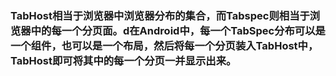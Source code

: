### TabHost相当于浏览器中浏览器分布的集合，而Tabspec则相当于浏览器中的每一个分页面。d在Android中，每一个TabSpec分布可以是一个组件，也可以是一个布局，然后将每一个分页装入TabHost中，TabHost即可将其中的每一个分页一并显示出来。
